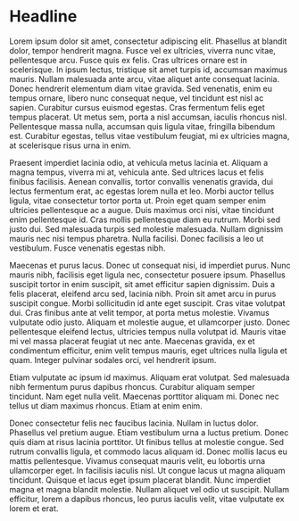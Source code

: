 # Headline

Lorem ipsum dolor sit amet, consectetur adipiscing elit. Phasellus at blandit dolor, tempor hendrerit magna. Fusce vel ex ultricies, viverra nunc vitae, pellentesque arcu. Fusce quis ex felis. Cras ultrices ornare est in scelerisque. In ipsum lectus, tristique sit amet turpis id, accumsan maximus mauris. Nullam malesuada ante arcu, vitae aliquet ante consequat lacinia. Donec hendrerit elementum diam vitae gravida. Sed venenatis, enim eu tempus ornare, libero nunc consequat neque, vel tincidunt est nisl ac sapien. Curabitur cursus euismod egestas. Cras fermentum felis eget tempus placerat. Ut metus sem, porta a nisl accumsan, iaculis rhoncus nisl. Pellentesque massa nulla, accumsan quis ligula vitae, fringilla bibendum est. Curabitur egestas, tellus vitae vestibulum feugiat, mi ex ultricies magna, at scelerisque risus urna in enim.

Praesent imperdiet lacinia odio, at vehicula metus lacinia et. Aliquam a magna tempus, viverra mi at, vehicula ante. Sed ultrices lacus et felis finibus facilisis. Aenean convallis, tortor convallis venenatis gravida, dui lectus fermentum erat, ac egestas lorem nulla et leo. Morbi auctor tellus ligula, vitae consectetur tortor porta ut. Proin eget quam semper enim ultricies pellentesque ac a augue. Duis maximus orci nisi, vitae tincidunt enim pellentesque id. Cras mollis pellentesque diam eu rutrum. Morbi sed justo dui. Sed malesuada turpis sed molestie malesuada. Nullam dignissim mauris nec nisi tempus pharetra. Nulla facilisi. Donec facilisis a leo ut vestibulum. Fusce venenatis egestas nibh.

Maecenas et purus lacus. Donec ut consequat nisi, id imperdiet purus. Nunc mauris nibh, facilisis eget ligula nec, consectetur posuere ipsum. Phasellus suscipit tortor in enim suscipit, sit amet efficitur sapien dignissim. Duis a felis placerat, eleifend arcu sed, lacinia nibh. Proin sit amet arcu in purus suscipit congue. Morbi sollicitudin id ante eget suscipit. Cras vitae volutpat dui. Cras finibus ante at velit tempor, at porta metus molestie. Vivamus vulputate odio justo. Aliquam et molestie augue, et ullamcorper justo. Donec pellentesque eleifend lectus, ultricies tempus nulla volutpat id. Mauris vitae mi vel massa placerat feugiat ut nec ante. Maecenas gravida, ex et condimentum efficitur, enim velit tempus mauris, eget ultrices nulla ligula et quam. Integer pulvinar sodales orci, vel hendrerit ipsum.

Etiam vulputate ac ipsum id maximus. Aliquam erat volutpat. Sed malesuada nibh fermentum purus dapibus rhoncus. Curabitur aliquam semper tincidunt. Nam eget nulla velit. Maecenas porttitor aliquam mi. Donec nec tellus ut diam maximus rhoncus. Etiam at enim enim.

Donec consectetur felis nec faucibus lacinia. Nullam in luctus dolor. Phasellus vel pretium augue. Etiam vestibulum urna a luctus pretium. Donec quis diam at risus lacinia porttitor. Ut finibus tellus at molestie congue. Sed rutrum convallis ligula, et commodo lacus aliquam id. Donec mollis lacus eu mattis pellentesque. Vivamus consequat mauris velit, eu lobortis urna ullamcorper eget. In facilisis iaculis nisl. Ut congue lacus ut magna aliquam tincidunt. Quisque et lacus eget ipsum placerat blandit. Nunc imperdiet magna et magna blandit molestie. Nullam aliquet vel odio ut suscipit. Nullam efficitur, lorem a dapibus rhoncus, leo purus iaculis velit, vitae vulputate ex lorem et erat. 
